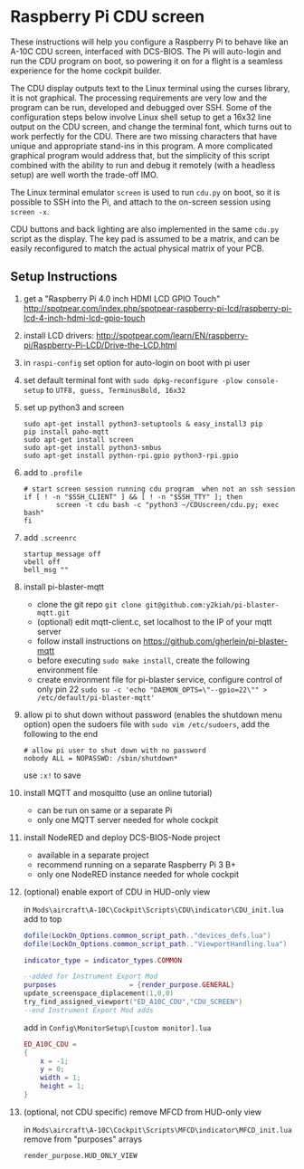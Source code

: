 # Raspberry Pi CDU screen

These instructions will help you configure a Raspberry Pi to behave like an A-10C CDU screen, interfaced with DCS-BIOS. The Pi will auto-login and run the CDU program on boot, so powering it on for a flight is a seamless experience for the home cockpit builder.

The CDU display outputs text to the Linux terminal using the curses library, it is not graphical. The processing requirements are very low and the program can be run, developed and debugged over SSH. Some of the configuration steps below involve Linux shell setup to get a 16x32 line output on the CDU screen, and change the terminal font, which turns out to work perfectly for the CDU. There are two missing characters that have unique and appropriate stand-ins in this program. A more complicated graphical program would address that, but the simplicity of this script combined with the ability to run and debug it remotely (with a headless setup) are well worth the trade-off IMO.

The Linux terminal emulator `screen` is used to run `cdu.py` on boot, so it is possible to SSH into the Pi, and attach to the on-screen session using `screen -x`.

CDU buttons and back lighting are also implemented in the same `cdu.py` script as the display. The key pad is assumed to be a matrix, and can be easily reconfigured to match the actual physical matrix of your PCB.

## Setup Instructions

1) get a "Raspberry Pi 4.0 inch HDMI LCD GPIO Touch"
	http://spotpear.com/index.php/spotpear-raspberry-pi-lcd/raspberry-pi-lcd-4-inch-hdmi-lcd-gpio-touch

2) install LCD drivers:
	http://spotpear.com/learn/EN/raspberry-pi/Raspberry-Pi-LCD/Drive-the-LCD.html

3) in `raspi-config` set option for auto-login on boot with pi user

4) set default terminal font with `sudo dpkg-reconfigure -plow console-setup` to `UTF8, guess, TerminusBold, 16x32`

5) set up python3 and screen
	```Shell
    sudo apt-get install python3-setuptools & easy_install3 pip
	pip install paho-mqtt
	sudo apt-get install screen
	sudo apt-get install python3-smbus
	sudo apt-get install python-rpi.gpio python3-rpi.gpio
    ```

6) add to `.profile`
	```Shell
	# start screen session running cdu program  when not an ssh session
	if [ ! -n "$SSH_CLIENT" ] && [ ! -n "$SSH_TTY" ]; then
			screen -t cdu bash -c "python3 ~/CDUscreen/cdu.py; exec bash"
	fi
	```
7) add `.screenrc`
	```Shell
	startup_message off
	vbell off
	bell_msg ""
	```

8) install pi-blaster-mqtt
	- clone the git repo
		`git clone git@github.com:y2kiah/pi-blaster-mqtt.git`
	- (optional) edit mqtt-client.c, set localhost to the IP of your mqtt server
	- follow install instructions on https://github.com/gherlein/pi-blaster-mqtt
	- before executing `sudo make install`, create the following environment file
	- create environment file for pi-blaster service, configure control of only pin 22
		`sudo su -c 'echo "DAEMON_OPTS=\"--gpio=22\"" > /etc/default/pi-blaster-mqtt'`

9) allow pi to shut down without password (enables the shutdown menu option)
	open the sudoers file with `sudo vim /etc/sudoers`, add the following to the end
	```Shell
	# allow pi user to shut down with no password
	nobody ALL = NOPASSWD: /sbin/shutdown*
	```
	use `:x!` to save

10) install MQTT and mosquitto (use an online tutorial)
	- can be run on same or a separate Pi
	- only one MQTT server needed for whole cockpit

11) install NodeRED and deploy DCS-BIOS-Node project
	- available in a separate project
	- recommend running on a separate Raspberry Pi 3 B+
	- only one NodeRED instance needed for whole cockpit

12) (optional) enable export of CDU in HUD-only view

	in `Mods\aircraft\A-10C\Cockpit\Scripts\CDU\indicator\CDU_init.lua` add to top

	```Lua
	dofile(LockOn_Options.common_script_path.."devices_defs.lua")
	dofile(LockOn_Options.common_script_path.."ViewportHandling.lua")	--added for Instrument Export Mod

	indicator_type = indicator_types.COMMON

	--added for Instrument Export Mod
	purposes                  = {render_purpose.GENERAL}
	update_screenspace_diplacement(1,0,0)    
	try_find_assigned_viewport("ED_A10C_CDU","CDU_SCREEN")
	--end Instrument Export Mod adds
	```
		
	add in `Config\MonitorSetup\[custom monitor].lua`
	
	```Lua
	ED_A10C_CDU =
	{
		x = -1;
		y = 0;
		width = 1;
		height = 1;
	}
	```

13) (optional, not CDU specific) remove MFCD from HUD-only view

	in `Mods\aircraft\A-10C\Cockpit\Scripts\MFCD\indicator\MFCD_init.lua` remove from "purposes" arrays
	
	```render_purpose.HUD_ONLY_VIEW```

